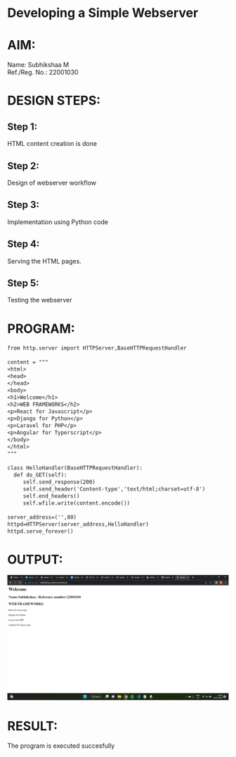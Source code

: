 # Developing a Simple Webserver

# AIM:

Name: Subhikshaa M\
Ref./Reg. No.: 22001030

# DESIGN STEPS:

## Step 1:

HTML content creation is done

## Step 2:

Design of webserver workflow

## Step 3:

Implementation using Python code

## Step 4:

Serving the HTML pages.

## Step 5:

Testing the webserver

# PROGRAM:
```
from http.server import HTTPServer,BaseHTTPRequestHandler

content = """
<html>
<head>
</head>
<body>
<h1>Welcome</h1>
<h2>WEB FRAMEWORKS</h2>
<p>React for Javascript</p>
<p>Django for Python</p>
<p>Laravel for PHP</p>
<p>Angular for Typerscript</p>
</body>
</html>
"""

class HelloHandler(BaseHTTPRequestHandler):
  def do_GET(self):
     self.send_response(200)
     self.send_header('Content-type','text/html;charset=utf-8')
     self.end_headers()
     self.wfile.write(content.encode())

server_address=('',80)
httpd=HTTPServer(server_address,HelloHandler)
httpd.serve_forever()
```
# OUTPUT:
![output.img](output_img.png)

# RESULT:

The program is executed succesfully
